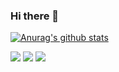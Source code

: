 ### Hi there 👋

[![Anurag's github stats](https://github-readme-stats.vercel.app/api?username=nikAizuddin)](https://github.com/anuraghazra/github-readme-stats)

![](https://img.shields.io/badge/OS-GNU/Linux-informational?style=flat&logo=linux&logoColor=white&color=2bbc8a)
![](https://img.shields.io/badge/Tools-SaltStack-informational?style=flat&logo=saltstack&logoColor=white&color=2bbc8a)
![](https://img.shields.io/badge/Tools-Vagrant-informational?style=flat&logo=vagrant&logoColor=white&color=2bbc8a)

<!--
**nikAizuddin/nikAizuddin** is a ✨ _special_ ✨ repository because its `README.md` (this file) appears on your GitHub profile.

Here are some ideas to get you started:

- 🔭 I’m currently working on ...
- 🌱 I’m currently learning ...
- 👯 I’m looking to collaborate on ...
- 🤔 I’m looking for help with ...
- 💬 Ask me about ...
- 📫 How to reach me: ...
- 😄 Pronouns: ...
- ⚡ Fun fact: ...
-->
